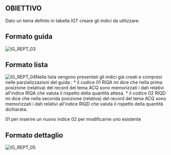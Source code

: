 ## OBIETTIVO
Dato un tema definto in tabella IGT creare gli indici da utilizzare.

## Formato guida
![IG_REPT_03](https://doc.smeup.com/immagini/MBDOC_OGG-P_IGFO01/IG_REPT_03.png)
## Formato lista
![IG_REPT_04](https://doc.smeup.com/immagini/MBDOC_OGG-P_IGFO01/IG_REPT_04.png)Nella lista vengono presentati gli indici già creati e compresi nelle parzializzazioni del guida : 
 \* il codice 01 RIQA mi dice che nella prima posizione (relativa) del record del tema ACQ sono memorizzati i dati relativi all'indice RIQA che valuta il rispetto della quantità attesa.
 \* il codice 02 RIQD mi dice che nella seconda posizione (relativa) del record del tema ACQ sono memorizzati i dati relativi all'indice RIQD che valuta il rispetto della quantità dichiarata.

01 per inserire un nuovo indice
02 per modificarne uno esistente

## Formato dettaglio
![IG_REPT_05](https://doc.smeup.com/immagini/MBDOC_OGG-P_IGFO01/IG_REPT_05.png)